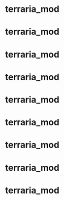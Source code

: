 # terraria_mod
# terraria_mod
# terraria_mod
# terraria_mod
# terraria_mod
# terraria_mod
# terraria_mod
# terraria_mod
# terraria_mod
